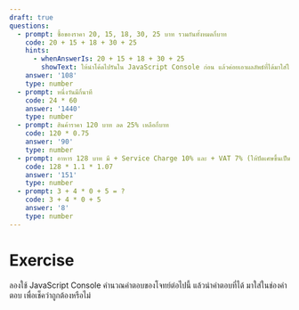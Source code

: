 ```yaml
---
draft: true
questions:
  - prompt: ซื้อของราคา 20, 15, 18, 30, 25 บาท รวมกันทั้งหมดกี่บาท
    code: 20 + 15 + 18 + 30 + 25
    hints:
      - whenAnswerIs: 20 + 15 + 18 + 30 + 25
        showText: ให้นำโค้ดไปรันใน JavaScript Console ก่อน แล้วค่อยเอาผลลัพธ์ที่ได้มาใส่ในช่องตอบ
    answer: '108'
    type: number
  - prompt: หนึ่งวันมีกี่นาที
    code: 24 * 60
    answer: '1440'
    type: number
  - prompt: สินค้าราคา 120 บาท ลด 25% เหลือกี่บาท
    code: 120 * 0.75
    answer: '90'
    type: number
  - prompt: อาหาร 128 บาท มี + Service Charge 10% และ + VAT 7% (ให้ปัดเศษขึ้นเป็นจำนวนเต็ม)
    code: 128 * 1.1 * 1.07
    answer: '151'
    type: number
  - prompt: 3 + 4 * 0 + 5 = ?
    code: 3 + 4 * 0 + 5
    answer: '8'
    type: number
---
```


# Exercise

ลองใช้ JavaScript Console คำนวณคำตอบของโจทย์ต่อไปนี้
แล้วนำคำตอบที่ได้ มาใส่ในช่องคำตอบ
เพื่อเช็คว่าถูกต้องหรือไม่

<JsExercise :questions="$frontmatter.questions" />

<script setup>
  import JsExercise from './JsExercise.vue'
</script>
